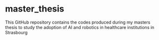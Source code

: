 # master_thesis
This GitHub repository contains the codes produced during my masters thesis to study the adoption of AI and robotics in healthcare institutions in Strasbourg
